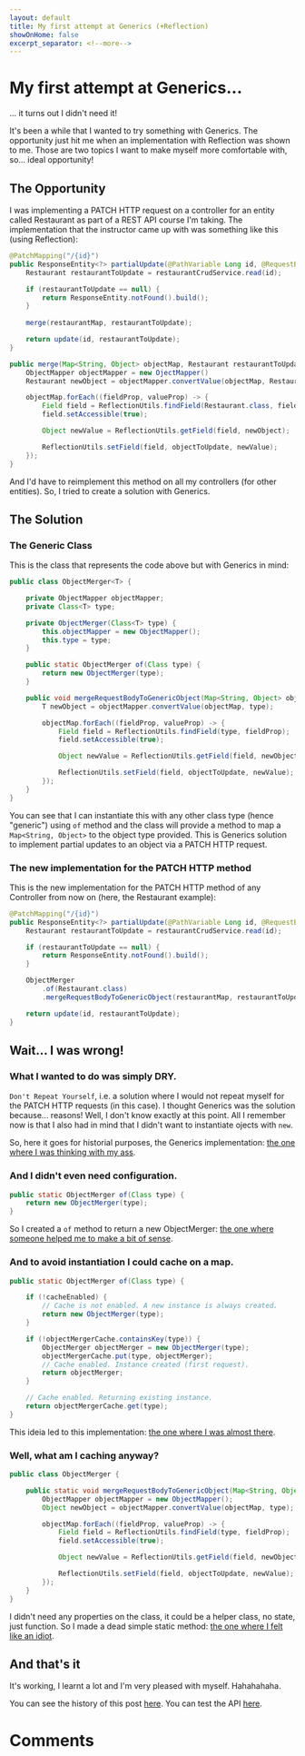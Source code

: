 ```yaml
---
layout: default
title: My first attempt at Generics (+Reflection)
showOnHome: false
excerpt_separator: <!--more-->
---
```


# My first attempt at Generics...

... it turns out I didn't need it!

It's been a while that I wanted to try something with Generics. The opportunity just hit me when an implementation with Reflection was shown to me. Those are two topics I want to make myself more comfortable with, so... ideal opportunity!

<!--more-->

## The Opportunity

I was implementing a PATCH HTTP request on a controller for an entity called Restaurant as part of a REST API course I'm taking. The implementation that the instructor came up with was something like this (using Reflection):

```java
@PatchMapping("/{id}")
public ResponseEntity<?> partialUpdate(@PathVariable Long id, @RequestBody Map<String, Object> restaurantMap) {
    Restaurant restaurantToUpdate = restaurantCrudService.read(id);

    if (restaurantToUpdate == null) {
        return ResponseEntity.notFound().build();
    }
    
    merge(restaurantMap, restaurantToUpdate);

    return update(id, restaurantToUpdate);
}

public merge(Map<String, Object> objectMap, Restaurant restaurantToUpdate) {
    ObjectMapper objectMapper = new OjectMapper()
    Restaurant newObject = objectMapper.convertValue(objectMap, Restaurant.class);

    objectMap.forEach((fieldProp, valueProp) -> {
        Field field = ReflectionUtils.findField(Restaurant.class, fieldProp);
        field.setAccessible(true);

        Object newValue = ReflectionUtils.getField(field, newObject);

        ReflectionUtils.setField(field, objectToUpdate, newValue);
    });
}
```

And I'd have to reimplement this method on all my controllers (for other entities). So, I tried to create a solution with Generics.

## The Solution

### The Generic Class

This is the class that represents the code above but with Generics in mind:

```java
public class ObjectMerger<T> {

    private ObjectMapper objectMapper;
    private Class<T> type;

    private ObjectMerger(Class<T> type) {
        this.objectMapper = new ObjectMapper();
        this.type = type;
    }

    public static ObjectMerger of(Class type) {
        return new ObjectMerger(type);
    }

    public void mergeRequestBodyToGenericObject(Map<String, Object> objectMap, T objectToUpdate) {
        T newObject = objectMapper.convertValue(objectMap, type);

        objectMap.forEach((fieldProp, valueProp) -> {
            Field field = ReflectionUtils.findField(type, fieldProp);
            field.setAccessible(true);

            Object newValue = ReflectionUtils.getField(field, newObject);

            ReflectionUtils.setField(field, objectToUpdate, newValue);
        });
    }
}
```

You can see that I can instantiate this with any other class type (hence "generic") using `of` method and the class will provide a method to map a `Map<String, Object>` to the object type provided. This is Generics solution to implement partial updates to an object via a PATCH HTTP request.

### The new implementation for the PATCH HTTP method

This is the new implementation for the PATCH HTTP method of any Controller from now on (here, the Restaurant example):

```java
@PatchMapping("/{id}")
public ResponseEntity<?> partialUpdate(@PathVariable Long id, @RequestBody Map<String, Object> restaurantMap) {
    Restaurant restaurantToUpdate = restaurantCrudService.read(id);

    if (restaurantToUpdate == null) {
        return ResponseEntity.notFound().build();
    }

    ObjectMerger
        .of(Restaurant.class)
        .mergeRequestBodyToGenericObject(restaurantMap, restaurantToUpdate);

    return update(id, restaurantToUpdate);
}
```

## Wait... I was wrong!

### What I wanted to do was simply DRY.

`Don't Repeat Yourself`, i.e. a solution where I would not repeat myself for the PATCH HTTP requests (in this case). I thought Generics was the solution because... reasons! Well, I don't know exactly at this point. All I remember now is that I also had in mind that I didn't want to instantiate ojects with `new`.

So, here it goes for historial purposes, the Generics implementation: [the one where I was thinking with my ass](https://github.com/brunodrugowick/algafood-api/commit/0d5b7bc25bc1a7c69d523c19c4a1abef10f862ce).

### And I didn't even need configuration.

```java
public static ObjectMerger of(Class type) {
    return new ObjectMerger(type);
}
```

So I created a `of` method to return a new ObjectMerger: [the one where someone helped me to make a bit of sense](https://github.com/brunodrugowick/algafood-api/commit/940020631adab29a8c92707252e54c7df02af813).

### And to avoid instantiation I could cache on a map.

```java
public static ObjectMerger of(Class type) {

    if (!cacheEnabled) {
        // Cache is not enabled. A new instance is always created.
        return new ObjectMerger(type);
    }

    if (!objectMergerCache.containsKey(type)) {
        ObjectMerger objectMerger = new ObjectMerger(type);
        objectMergerCache.put(type, objectMerger);
        // Cache enabled. Instance created (first request).
        return objectMerger;
    }

    // Cache enabled. Returning existing instance.
    return objectMergerCache.get(type);
}

```

This ideia led to this implementation: [the one where I was almost there](https://github.com/brunodrugowick/algafood-api/commit/991c2ebe7e4ae4330b53291d9825c64ad3180aee).

### Well, what am I caching anyway?

```java
public class ObjectMerger {

    public static void mergeRequestBodyToGenericObject(Map<String, Object> objectMap, Object objectToUpdate, Class type) {
        ObjectMapper objectMapper = new ObjectMapper();
        Object newObject = objectMapper.convertValue(objectMap, type);

        objectMap.forEach((fieldProp, valueProp) -> {
            Field field = ReflectionUtils.findField(type, fieldProp);
            field.setAccessible(true);

            Object newValue = ReflectionUtils.getField(field, newObject);

            ReflectionUtils.setField(field, objectToUpdate, newValue);
        });
    }
}
```

I didn't need any properties on the class, it could be a helper class, no state, just function. So I made a dead simple static method: [the one where I felt like an idiot](https://github.com/brunodrugowick/algafood-api/commit/8c166780e172daa2e7fed84972c9012372334651).

## And that's it

It's working, I learnt a lot and I'm very pleased with myself. Hahahahaha.

You can see the history of this post [here](https://github.com/brunodrugowick/brunodrugowick.github.io/commits/master/_posts/2019-12-11-first-attempt-generics-reflection.md).
You can test the API [here](https://algafoodapi.herokuapp.com/).

# Comments

<div id="commento"></div>
<script src="https://cdn.commento.io/js/commento.js"></script>
